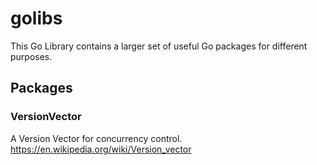 # golibs
This Go Library contains a larger set of useful Go packages for different purposes.

## Packages

### VersionVector

A Version Vector for concurrency control. https://en.wikipedia.org/wiki/Version_vector

